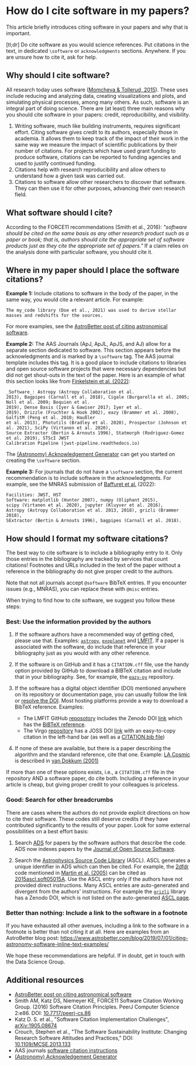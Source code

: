 # How do I cite software in my papers?

This article briefly introduces citing software in your papers and why that is important.

[tl;dr] Do cite software as you would science references. Put citations in the text, in dedicated `\software` or `acknowledgments` sections. Anywhere. If you are unsure how to cite it, ask for help.

## Why should I cite software?

All research today uses software ([Momcheva & Tollerud, 2015](https://ui.adsabs.harvard.edu/abs/2015arXiv150703989M/abstract)). These uses include reducing and analyzing data, creating visualizations and plots, and simulating physical processes, among many others. As such, software is an integral part of doing science. There are (at least) three main reasons why you should cite software in your papers: credit, reproducibility, and visibility.

1. Writing software, much like building instruments, requires significant effort. Citing software gives credit to its authors, especially those in academia. It allows them to keep track of the impact of their work in the same way we measure the impact of scientific publications by their number of citations. For projects which have used grant funding to produce software, citations can be reported to funding agencies and used to justify continued funding.
2. Citations help with research reproducibility and allow others to understand how a given task was carried out.
3. Citations to software allow other researchers to discover that software. They can then use it for other purposes, advancing their own research field.

## What software should I cite?

According to the FORCE11 recommendations (Smith et al., 2016): _"software should be cited on the same basis as any other research product such as a paper or book; that is, authors should cite the appropriate set of software products just as they cite the appropriate set of papers."_ If a claim relies on the analysis done with particular software, you should cite it.

## Where in my paper should I place the software citations?

**Example 1:** Include citations to software in the body of the paper, in the same way, you would cite a relevant article. For example:

```The my_code library (Doe et al., 2021) was used to derive stellar masses and redshifts for the sources.```

For more examples, see the [AstroBetter post of citing astronomical software](https://www.astrobetter.com/blog/2019/07/01/citing-astronomy-software-inline-text-examples/).

**Example 2:** The AAS Journals (ApJ, ApJL, ApJS, and AJ) allow for a separate section dedicated to software. This section appears before the acknowledgments and is marked by a ```\software``` tag. The AAS journal template includes this tag. It is a good place to include citations to libraries and open source software projects that were necessary dependencies but did not get shout-outs in the text of the paper. Here is an example of what this section looks like from [Finkelstein et al. (2022)](https://arxiv.org/pdf/2207.12474.pdf):

```text
_Software_: Astropy (Astropy Collaboration et al.
2013), Bagpipes (Carnall et al. 2018), Cigale (Burgarella et al. 2005; Noll et al. 2009; Boquien et al.
2019), Dense Basis (Iyer & Gawiser 2017; Iyer et al.
2019), Drizzle (Fruchter & Hook 2002), eazy (Brammer et al. 2008), GalfitM (Peng et al. 2010; Haußler
et al. 2013), Photutils (Bradley et al. 2020), Prospector (Johnson et al. 2021), SciPy (Virtanen et al. 2020),
Source Extractor (Bertin & Arnouts 1996), Statmorph (Rodriguez-Gomez et al. 2019), STScI JWST
Calibration Pipeline (jwst-pipeline.readthedocs.io)
```
The [(Astronomy) Acknowledgement Generator](https://github.com/astrofrog/acknowledgment-generator) can get you started on creating the ```\software``` section.

**Example 3:** For journals that do not have a ```\software``` section, the current recommendation is to include software in the acknowledgments. For example, see the MNRAS submission of [Baffuret et al.](https://arxiv.org/pdf/2207.14733.pdf) (2022):

```text
Facilities: JWST, HST
Software: matplotlib (Hunter 2007), numpy (Oliphant 2015),
scipy (Virtanen et al. 2020), jupyter (Kluyver et al. 2016),
Astropy (Astropy Collaboration et al. 2013, 2018), grizli (Brammer 2018),
SExtractor (Bertin & Arnouts 1996), bagpipes (Carnall et al. 2018).
```

## How should I format my software citations?

The best way to cite software is to include a bibliography entry to it. Only those entries in the bibliography are tracked by services that count citations! Footnotes and URLs included in the text of the paper without a reference in the bibliography do not give proper credit to the authors.

Note that not all journals accept `@software` BibTeX entries. If you encounter issues (e.g., MNRAS), you can replace these with `@misc` entries.

When trying to find how to cite software, we suggest you follow these steps:

### Best: Use the information provided by the authors

1. If the software authors have a recommended way of getting cited, please use that. Examples: [`astropy`](https://www.astropy.org/acknowledging.html), [`exoplanet`](https://docs.exoplanet.codes/en/latest/tutorials/citation/) and [LMFIT](https://lmfit.github.io/lmfit-py/faq.html#how-should-i-cite-lmfit). If a paper is associated with the software, do include that reference in your bibliography just as you would with any other reference.

2. If the software is on GitHub and it has a `CITATION.cff` file, use the handy option provided by GitHub to download a BIBTeX citation and include that in your bibliography. See, for example, the [`eazy-py`](https://github.com/gbrammer/eazy-py) repository.

3. If the software has a digital object identifier (DOI) mentioned anywhere on its repository or documentation page, you can usually follow the link or [resolve the DOI](https://dx.doi.org/). Most hosting platforms provide a way to download a BibTeX reference. Examples:
    - The LMFIT GitHub [reposotory](https://github.com/lmfit/lmfit-py/tree/1.0.3) includes the Zenodo DOI [link](https://zenodo.org/record/11813#.YqKAgxNBxBw) which has the [BiBTeX reference](https://zenodo.org/record/5570790/export/hx#.YqKArBNBxBw).
    - The Virgo [repository](https://github.com/0xCoto/Virgo) has a JOSS DOI [link](https://joss.theoj.org/papers/10.21105/joss.03067) with an easy-to-copy citation in the left-hand bar (as well as a [CITATION.bib file](https://github.com/0xCoto/Virgo/blob/master/CITATION.bib))

4. If none of these are available, but there is a paper describing the algorithm and the standard reference, cite that one. Example: [LA Cosmic](http://www.astro.yale.edu/dokkum/lacosmic/) is described in [van Dokkum (2001)](https://ui.adsabs.harvard.edu/abs/2001PASP..113.1420V/abstract)

If more than one of these options exists, i.e., a `CITATION.cff` file in the repository AND a software paper, do cite both. Including a reference in your article is cheap, but giving proper credit to your colleagues is priceless.

### Good: Search for other breadcrumbs

There are cases where the authors do not provide explicit directions on how to cite their software. These codes still deserve credits if they have contributed significantly to the results of your paper. Look for some external possibilities on a best effort basis:

1. Search [ADS](https://ui.adsabs.harvard.edu/) for papers by the software authors that describe the code. ADS now indexes papers by the [Journal of Open Source Software](https://joss.theoj.org/).

2. Search the [Astrophysics Source Code Library](https://ascl.net/) (ASCL). ASCL generates a unique identifier in ADS which can then be cited. For example, the [2dfdr](https://ascl.net/1505.015) code mentioned in [Martin et al. (2005)](https://ui.adsabs.harvard.edu/abs/2005PASA...22..236M/abstract) can be cited as [2015ascl.soft05015A](https://ui.adsabs.harvard.edu/abs/2015ascl.soft05015A/abstract). Use the ASCL entry only if the authors have not provided direct instructions. Many ASCL entries are auto-generated and divergent from the authors' instructions. For example the [`grizli`](https://github.com/gbrammer/grizli) library has a Zenodo DOI, which is not listed on the auto-generated [ASCL page](https://ascl.net/1905.001).

### Better than nothing: Include a link to the software in a footnote

If you have exhausted all other avenues, including a link to the software in a footnote is better than not citing it at all. Here are examples from an AstroBetter blog post: https://www.astrobetter.com/blog/2019/07/01/citing-astronomy-software-inline-text-examples/

We hope these recommendations are helpful. If in doubt, get in touch with the Data Science Group.


## Additional resources

- [AstroBetter post on citing astronomical software](https://www.astrobetter.com/blog/2019/07/01/citing-astronomy-software-inline-text-examples/)
- Smith AM, Katz DS, Niemeyer KE, FORCE11 Software Citation Working Group.
(2016) Software Citation Principles. PeerJ Computer Science 2:e86.
DOI: [10.7717/peerj-cs.86](https://doi.org/10.7717/peerj-cs.86)
- Katz D. S. et al., "Software Citation Implementation Challenges", [arXiv:1905.08674](https://arxiv.org/abs/1905.08674)
- Crouch, Stephen et al., "The Software Sustainability Institute: Changing Research Software Attitudes and Practices," DOI: [10.1109/MCSE.2013.133](http://dx.doi.org/10.1109/MCSE.2013.133)
- AAS journals [software citation instructions](https://journals.aas.org/references/#software)
- [(Astronomy) Acknowledgement Generator](https://github.com/astrofrog/acknowledgment-generator)